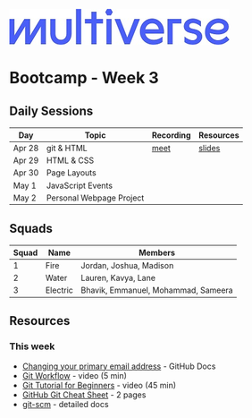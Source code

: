 ![Image](/img/Multiverse_Logo_rgb_ultra_25.jpg "Multiverse banner")

# Bootcamp - Week 3

## Daily Sessions
|Day|Topic|Recording|Resources|
|-----| ------------- |---------------------|--------|
|Apr 28|git & HTML|[meet](https://drive.google.com/file/d/18dj_oxPl5Q9FIJeI2sz6fFIY31-H-tVT)|[slides](https://docs.google.com/presentation/d/1gd4DZJQCV3sE-Vp1idIo9e5k9Uhr1hbgqiz14yo8hYQ)
|Apr 29|HTML & CSS|
|Apr 30|Page Layouts|
|May 1|JavaScript Events|
|May 2|Personal Webpage Project|

## Squads
|Squad|Name|Members|
|-----|----|-------|
|1|Fire|Jordan, Joshua, Madison
|2|Water|Lauren, Kavya, Lane
|3|Electric|Bhavik, Emmanuel, Mohammad, Sameera

## Resources

### This week
* [Changing your primary email address](https://docs.github.com/en/account-and-profile/setting-up-and-managing-your-personal-account-on-github/managing-email-preferences/changing-your-primary-email-address) - GitHub Docs
* [Git Workflow](https://zoom.us/clips/share/LJQAOr8nATG4LT-6VxfjRuVCPHR7iW8LYiX6t6lNEWbPZSgfUEddgNeNObdeXrjAlhZvmkhzeZYjywHtQgbh5f0C.LCPu3mOi9dTPvtQx) - video (5 min)
* [Git Tutorial for Beginners](https://youtu.be/AQ9ksXoBAOg) - video (45 min)
* [GitHub Git Cheat Sheet](https://education.github.com/git-cheat-sheet-education.pdf) - 2 pages
* [git-scm](https://git-scm.com) - detailed docs
